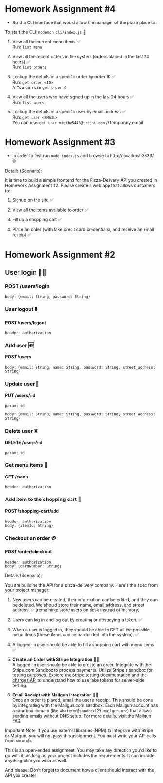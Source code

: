 # Homework Assignment #4

- Build a CLI interface that would allow the manager of the pizza place to:

To start the CLI: `nodemon cli/index.js` 🚀

1. View all the current menu items ✅  
   Run: `list menu`

2. View all the recent orders in the system (orders placed in the last 24 hours) ✅  
   Run: `list orders`

3. Lookup the details of a specific order by order ID ✅  
   Run: `get order <ID>`  
   // You can use `get order 0`

4. View all the users who have signed up in the last 24 hours ✅  
   Run: `list users`

5. Lookup the details of a specific user by email address ✅  
   Run: `get user <EMAIL>`  
   You can use: `get user vigiho5448@trejni.com` // temporary email

# Homework Assignment #3

- In order to test run `node index.js` and browse to http://localhost:3333/ 🌐

Details (Scenario):

It is time to build a simple frontend for the Pizza-Delivery API you created in Homework Assignment #2. Please create a web app that allows customers to:

1. Signup on the site ✅

2. View all the items available to order ✅

3. Fill up a shopping cart ✅

4. Place an order (with fake credit card credentials), and receive an email receipt ✅

# Homework Assignment #2

## User login 🧑‍💼

### POST /users/login

`body: {email: String, password: String}`

### User logout 🔒

#### POST /users/logout

`header: authorization`

### Add user 🆕

#### POST /users

`body: {email: String, name: String, password: String, street_address: String}`

### Update user 🔧

#### PUT /users/:id

`param: id`

`body: {email: String, name: String, password: String, street_address: String}`

### Delete user ❌

#### DELETE /users/:id

`param: id`

### Get menu items 📜

#### GET /menu

`header: authorization`

### Add item to the shopping cart 🛒

#### POST /shopping-cart/add

`header: authorization`  
`body: {itemId: String}`

### Checkout an order 💳

#### POST /order/checkout

`header: authorization`  
`body: {cardNumber: String}`

Details (Scenario):

You are building the API for a pizza-delivery company. Here's the spec from your project manager:

1. New users can be created, their information can be edited, and they can be deleted. We should store their name, email address, and street address. ✅ (remaining: store users on desk instead of memory)

2. Users can log in and log out by creating or destroying a token. ✅

3. When a user is logged in, they should be able to GET all the possible menu items (these items can be hardcoded into the system). ✅

4. A logged-in user should be able to fill a shopping cart with menu items. ✅

5. **Create an Order with Stripe Integration** 🏃🏃  
   A logged-in user should be able to create an order. Integrate with the Stripe.com Sandbox to process payments. Utilize Stripe's sandbox for testing purposes. Explore the [Stripe testing documentation](https://stripe.com/docs/testing#cards) and the [charges API](https://stripe.com/docs/api/charges/) to understand how to use fake tokens for server-side testing.

6. **Email Receipt with Mailgun Integration** 🏃🏃  
   Once an order is placed, email the user a receipt. This should be done by integrating with the Mailgun.com sandbox. Each Mailgun account has a sandbox domain (like `whatever@sandbox123.mailgun.org`) that allows sending emails without DNS setup. For more details, visit the [Mailgun FAQ](https://documentation.mailgun.com/en/latest/faqs.html#how-do-i-pick-a-domain-name-for-my-mailgun-account).


Important Note: If you use external libraries (NPM) to integrate with Stripe or Mailgun, you will not pass this assignment. You must write your API calls from scratch.

This is an open-ended assignment. You may take any direction you'd like to go with it, as long as your project includes the requirements. It can include anything else you wish as well.

And please: Don't forget to document how a client should interact with the API you create!

